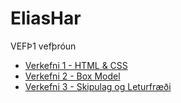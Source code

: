 # EliasHar
VEFÞ1 vefþróun

* [Verkefni 1 - HTML & CSS](verkefni.1)
* [Verkefni 2 - Box Model](verkefni.2)
* [Verkefni 3 - Skipulag og Leturfræði](verkefni.3/v31)
